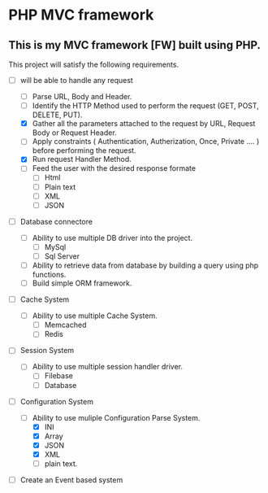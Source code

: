 # PHP MVC framework

## This is my **MVC** framework [FW] built using **PHP**.

This project will satisfy the following requirements.
- [ ] will be able to handle any request
	- [ ] Parse URL, Body and Header.
	- [ ] Identify the HTTP Method used to perform the request (GET, POST, DELETE, PUT).
	- [x] Gather all the parameters attached to the request by URL, Request Body or Request Header.
	- [ ] Apply constraints ( Authentication, Autherization, Once, Private .... ) before performing the request.
	- [x] Run request Handler Method.
	- [ ] Feed the user with the desired response formate
		- [ ] Html
		- [ ] Plain text 
		- [ ] XML 
		- [ ] JSON
- [ ] Database connectore
	- [ ] Ability to use multiple DB driver into the project.
		- [ ] MySql
		- [ ] Sql Server
	- [ ] Ability to retrieve data from database by building a query using php functions.
	- [ ] Build simple ORM framework.
	
- [ ] Cache System
	- [ ] Ability to use multiple Cache System.
		- [ ] Memcached
		- [ ] Redis
- [ ] Session System
	- [ ] Ability to use multiple session handler driver.
		- [ ] Filebase
		- [ ] Database
- [ ] Configuration System
	- [ ] Ability to use muliple Configuration Parse System.
		- [x] INI
		- [x] Array
		- [x] JSON
		- [x] XML
		- [ ] plain text.
- [ ] Create an Event based system

